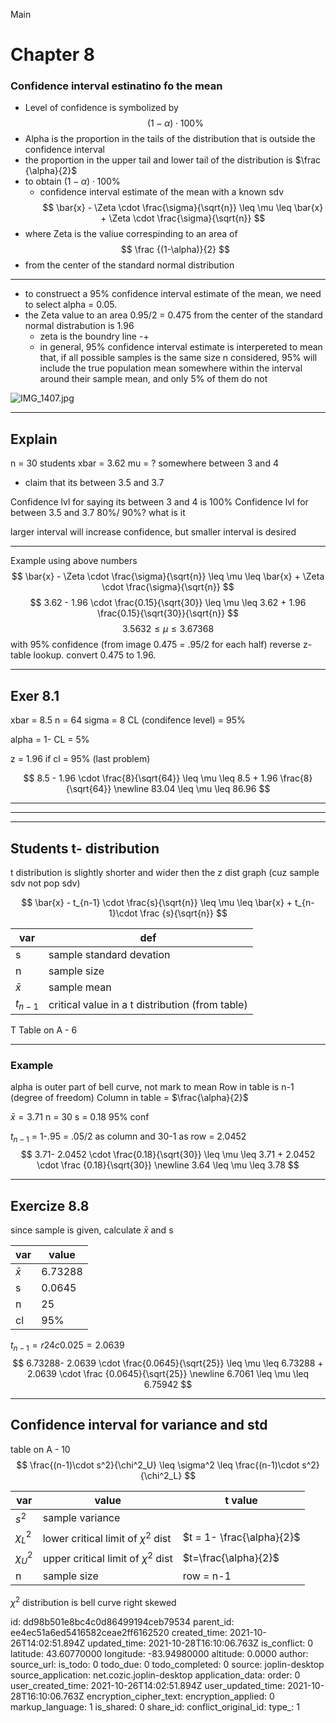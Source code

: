 Main

# Chapter 8
### Confidence interval estinatino fo the mean
- Level of confidence is symbolized by 
$$ (1 - \alpha) \cdot 100 \% $$
- Alpha is the proportion in the tails of the distribution that is outside the confidence interval 
- the proportion in the upper tail and lower tail of the distribution is $\frac {\alpha}{2}$
- to obtain $(1 - \alpha) \cdot 100 \%$
	- 	confidence interval estimate of the mean with a known sdv
$$
\bar{x} - \Zeta \cdot \frac{\sigma}{\sqrt{n}} \leq \mu \leq \bar{x} + \Zeta \cdot  \frac{\sigma}{\sqrt{n}}
$$
- where Zeta is the valiue correspinding to an area of 
$$
\frac {(1-\alpha)}{2}
$$
- from the center of the standard normal distribution 
***
- to construect a 95% confidence interval estimate of the mean, we need to select alpha = 0.05. 
- the Zeta value to an area 0.95/2 = 0.475 from the center of the standard normal distrabution is 1.96
	- zeta is the boundry line -+
	- in general, 95% confidence interval estimate is interpereted to mean that, if all possible samples is the same size n considered, 95% will include the true population mean somewhere within the interval around their sample mean, and only 5% of them do not

![IMG_1407.jpg](:/30c7c56f39ad4cbc95a7b3057733c270)


***
## Explain
n = 30 students
xbar = 3.62
mu = ? somewhere between 3 and 4
- claim that its between 3.5 and 3.7

Confidence lvl for saying its between 3 and 4 is 100%
Confidence lvl for between 3.5 and 3.7 80%/ 90%? what is it

larger interval will increase confidence, but smaller interval is desired


***
Example using above numbers
$$
\bar{x} - \Zeta \cdot \frac{\sigma}{\sqrt{n}} \leq \mu \leq \bar{x} + \Zeta \cdot  \frac{\sigma}{\sqrt{n}}
$$
$$
3.62 - 1.96 \cdot \frac{0.15}{\sqrt{30}} \leq \mu \leq 3.62 + 1.96 \frac{0.15}{\sqrt{30}}{\sqrt{n}}
$$
$$
3.5632 \leq \mu \leq 3.67368
$$
with 95% confidence (from image 0.475 = .95/2 for each half)
reverse z- table lookup. convert 0.475 to 1.96.  

***
## Exer 8.1 

xbar = 8.5
n = 64
sigma = 8
CL (condifence level) = 95%

alpha = 1- CL = 5%

z = 1.96 if cl = 95% (last problem)


$$
8.5 - 1.96 \cdot \frac{8}{\sqrt{64}} \leq \mu \leq 8.5 + 1.96 \frac{8}{\sqrt{64}} \newline
83.04 \leq \mu \leq 86.96
$$



***

***
***
## Students t- distribution
t distribution is slightly shorter and wider then the z dist graph (cuz sample sdv not pop sdv)


$$
\bar{x} - t_{n-1} \cdot \frac{s}{\sqrt{n}} \leq \mu \leq \bar{x} + t_{n-1}\cdot \frac {s}{\sqrt{n}}
$$

| var 	|  def      |
| -----| ----------|
|s | sample standard devation|
|n | sample size|
|$\bar{x}$ | sample mean|
|$t_{n-1}$ |critical value in a t distribution (from table)|

T Table on A - 6
***
### Example
alpha is outer part of bell curve, not mark to mean
Row in table is n-1 (degree of freedom)
Column in table = $\frac{\alpha}{2}$

$\bar{x} = 3.71$
n = 30
s = 0.18
95% conf

$t_{n-1}$ = 1-.95 = .05/2 as column and 30-1 as row = 2.0452
$$
3.71-   2.0452 \cdot \frac{0.18}{\sqrt{30}} \leq \mu \leq 3.71 +  2.0452 \cdot \frac {0.18}{\sqrt{30}}
\newline 
3.64 \leq \mu \leq 3.78
$$

***
## Exercize 8.8
since sample is given, calculate $\bar{x}$ and s 

|var| value|
|----|-----|
|$\bar{x}$| 6.73288|
|s | 0.0645|
|n|25|
|cl|95%|

$t_{n-1} = r24 c 0.025 = 2.0639$
$$
6.73288-   2.0639 \cdot \frac{0.0645}{\sqrt{25}} \leq \mu \leq 6.73288 +  2.0639 \cdot \frac {0.0645}{\sqrt{25}}
\newline 
6.7061 \leq \mu \leq 6.75942
$$
***
## Confidence interval for variance and std
table on A - 10
$$
\frac{(n-1)\cdot s^2}{\chi^2_U} \leq \sigma^2 \leq \frac{(n-1)\cdot s^2}{\chi^2_L}
$$

|var| value| t value|
|----|-----|-------|
|$s^2$| sample variance|
|$\chi^2_L$| lower critical limit of $\chi^2$ dist|$t = 1- \frac{\alpha}{2}$
|$\chi^2_U$| upper critical limit of $\chi^2$ dist|$t=\frac{\alpha}{2}$
|n|sample size| row = n-1|


$\chi^2$ distribution is bell curve right skewed


id: dd98b501e8bc4c0d86499194ceb79534
parent_id: ee4ec51a6ed5416582ceae2ff6162520
created_time: 2021-10-26T14:02:51.894Z
updated_time: 2021-10-28T16:10:06.763Z
is_conflict: 0
latitude: 43.60770000
longitude: -83.94980000
altitude: 0.0000
author: 
source_url: 
is_todo: 0
todo_due: 0
todo_completed: 0
source: joplin-desktop
source_application: net.cozic.joplin-desktop
application_data: 
order: 0
user_created_time: 2021-10-26T14:02:51.894Z
user_updated_time: 2021-10-28T16:10:06.763Z
encryption_cipher_text: 
encryption_applied: 0
markup_language: 1
is_shared: 0
share_id: 
conflict_original_id: 
type_: 1